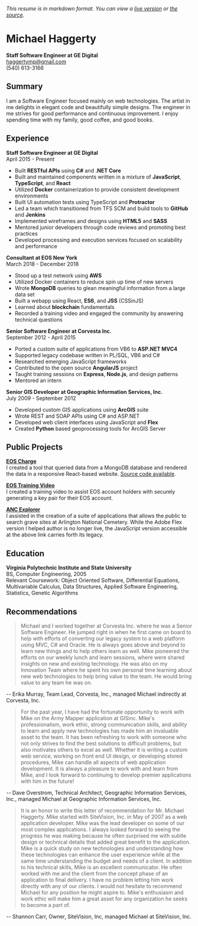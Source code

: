 *This resume is in markdown format.  You can view a [live version](http://ghoti143.github.io/resume/) or [the source](https://github.com/ghoti143/resume/blob/master/README.md).*

# Michael Haggerty
**Staff Software Engineer at GE Digital**  
haggertymp@gmail.com  
(540) 613-3166

## Summary
I am a Software Engineer focused mainly on web technologies. The artist in me delights in elegant code and beautifully simple designs.  The engineer in me strives for good performance and continuous improvement. I enjoy spending time with my family, good coffee, and good books.

## Experience

**Staff Software Engineer at GE Digital**  
April 2015 - Present  
* Built **RESTful APIs** using **C#** and **.NET Core**
* Built and maintained components written in a mixture of **JavaScript**, **TypeScript**, and **React**
* Utilized **Docker** containerization to provide consistent development environments
* Built UI automation tests using TypeScript and **Protractor**
* Led a team which transitioned from TFS SCM and build tools to **GitHub** and **Jenkins**
* Implemented wireframes and designs using **HTML5** and **SASS**
* Mentored junior developers through code reviews and promoting best practices
* Developed processing and execution services focused on scalability and performance

**Consultant at EOS New York**  
March 2018 - December 2018
* Stood up a test network using **AWS**
* Utilized Docker containers to reduce spin up time of new servers
* Wrote **MongoDB** queries to glean meaningful information from a large data set
* Built a webapp using React, **ES6**, and **JSS** (CSSinJS)
* Learned about **blockchain** fundamentals
* Recorded a training video and engaged the community by answering technical questions

**Senior Software Engineer at Corvesta Inc.**  
September 2012 - April 2015  
* Ported a custom suite of applications from VB6 to **ASP.NET MVC4**
* Supported legacy codebase written in PL/SQL, VB6 and C#
* Researched emerging JavaScript frameworks
* Contributed to the open source **AngularJS** project
* Taught training sessions on **Express**, **Node.js**, and design patterns
* Mentored an intern

**Senior GIS Developer at Geographic Information Services, Inc.**  
July 2009 - September 2012  
* Developed custom GIS applications using **ArcGIS** suite
* Wrote REST and SOAP APIs using C# and ASP.NET
* Developed web client interfaces using JavaScript and **Flex**
* Created **Python** based geoprocessing tools for ArcGIS Server

## Public Projects

**[EOS Charge](https://ghoti143.github.io/eoscharge/)**  
I created a tool that queried data from a MongoDB database and rendered the data in a responsive React-based website.  [Source code available](http://github.com/ghoti143/eoscharge).

**[EOS Training Video](https://www.youtube.com/watch?v=MI3Me73fJsE)**  
I created a training video to assist EOS account holders with securely generating a key pair for their EOS account.

**[ANC Explorer](http://www.arlingtoncemetery.mil/Explore-the-Cemetery/Find-a-Grave)**  
I assisted in the creation of a suite of applications that allows the public to search grave sites at Arlington National Cemetery. While the Adobe Flex version I helped author is no longer live, the JavaScript version accessible at the above link carries forth its legacy.

## Education

**Virginia Polytechnic Institute and State University**  
BS, Computer Engineering, 2005  
Relevant Coursework: Object Oriented Software, Differential Equations, Multivariable Calculus, Data Structures, Applied Software Engineering, Statistics, Genetic Algorithms  

## Recommendations

> Michael and I worked together at Corvesta Inc. where he was a Senior Software Engineer. He jumped right
> in when he first came on board to help with efforts of converting our legacy system to a web platform using
> MVC, C# and Oracle. He is always goes above and beyond to learn new things and to help others learn as
> well. Mike pioneered the efforts on our weekly lunch and learn sessions, where were shared insights on new
> and existing technology. He was also on my Innovation Team where he spent his own personal time learning
> about new web technologies to help bring value to the team. He would bring value to any team he was on.

-- Erika Murray, Team Lead, Corvesta, Inc., managed Michael indirectly at Corvesta, Inc.

> For the past year, I have had the fortunate opportunity to work with Mike on the Army Mapper application
> at GISinc. Mike's professionalism, work ethic, strong communication skills, and ability to learn and apply
> new technologies has made him an invaluable asset to the team. It has been refreshing to work with someone
> who not only strives to find the best solutions to difficult problems, but also motivates others to excel as well.
> Whether it is writing a custom web service, working on front end UI design, or developing stored procedures,
> Mike can handle all aspects of web application development. It is always a pleasure to work with and learn
> from Mike, and I look forward to continuing to develop premier applications with him in the future!

-- Dave Overstrom, Technical Architect, Geographic Information Services, Inc., managed Michael at Geographic Information Services, Inc.

> It is an honor to write this letter of recommendation for Mr. Michael Haggerty. Mike started with SiteVision,
> Inc. in May of 2007 as a web application developer. Mike was the lead developer on some of our most
> complex applications. I always looked forward to seeing the progress he was making because he often
> surprised me with subtle design or technical details that added great benefit to the application. Mike is a quick
> study on new technologies and understanding how these technologies can enhance the user experience while
> at the same time understanding the budget and needs of a client. In addition to his technical skills, Mike is an
> excellent communicator. He often worked with me and the client from the concept phase of an application
> to final delivery. I have no problem letting him work directly with any of our clients. I would not hesitate to
> recommend Michael for any position he might aspire to. Mike's enthusiasm and work ethic will make him a
> great asset for any organization he seeks to become a part of.

-- Shannon Carr, Owner, SiteVision, Inc, managed Michael at SiteVision, Inc.

